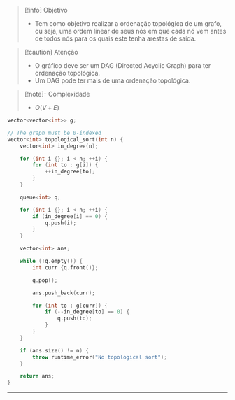 > [!info] Objetivo
> - Tem como objetivo realizar a ordenação topológica de um grafo, ou seja, uma ordem linear de seus nós em que cada nó vem antes de todos nós para os quais este tenha arestas de saída.

> [!caution] Atenção
> - O gráfico deve ser um DAG (Directed Acyclic Graph) para ter ordenação topológica.
> - Um DAG pode ter mais de uma ordenação topológica.

> [!note]- Complexidade
> - $O(V + E)$

```cpp
vector<vector<int>> g;

// The graph must be 0-indexed
vector<int> topological_sort(int n) {
	vector<int> in_degree(n);

    for (int i {}; i < n; ++i) {
        for (int to : g[i]) {
            ++in_degree[to];
        }
    }

    queue<int> q;

    for (int i {}; i < n; ++i) {
        if (in_degree[i] == 0) {
            q.push(i);
        }
    }

    vector<int> ans;

    while (!q.empty()) {
        int curr {q.front()};

        q.pop();

        ans.push_back(curr);

        for (int to : g[curr]) {
            if (--in_degree[to] == 0) {
                q.push(to);
            }
        }
    }

    if (ans.size() != n) {
        throw runtime_error("No topological sort");
    }

    return ans;
}
```

---